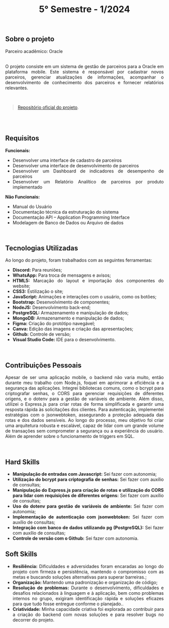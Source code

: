 <h1 align="center"> 5° Semestre - 1/2024 </h1>
<p align="center">
</p>

<br>

## Sobre o projeto 

<div align="justify">
  Parceiro acadêmico: Oracle
  <br><br>
  
  O projeto consiste em um sistema de gestão de parceiros para a Oracle em plataforma mobile. Este sistema é responsável por cadastrar novos parceiros, gerenciar atualizações de informações, acompanhar o desenvolvimento de conhecimento dos parceiros e fornecer relatórios relevantes.
  <br>
<div><br>
  
> [Repositório oficial do projeto](https://github.com/atomofatec/API-ORACLE).

<br>


<br>
  
## Requisitos 
 
**Funcionais:**<br>
- Desenvolver uma interface de cadastro de parceiros
- Desenvolver uma interface de desenvolvimento de parceiros
- Desenvolver um Dashboard de indicadores de desempenho de parceiros
- Desenvolver um Relatório Analítico de parceiros por produto implementado

**Não Funcionais:**<br>
- Manual do Usuário
- Documentação técnica da estruturação do sistema
- Documentação API – Application Programming Interface
- Modelagem de Banco de Dados ou Arquivo de dados
<br>

## Tecnologias Utilizadas
Ao longo do projeto, foram trabalhados com as seguintes ferramentas:
<br>
  - **Discord:** Para reuniões;
  - **WhatsApp:** Para troca de mensagens e avisos;
  - **HTML5:** Marcação do layout e importação dos componentes do website; 
  - **CSS3:** Estilização o site;
  - **JavaScript:** Animações e interações com o usuário, como os botões;
  - **Bootstrap:** Desenvolvimento de componentes;
  - **NodeJS:** Desenvolvimento back-end;
  - **PostgreSQL:** Armazenamento e manipulação de dados;
  - **MongoDB:** Armazenamento e manipulação de dados;
  - **Figma:** Criação do protótipo navegável;
  - **Canva:** Edição das imagens e criação das apresentações;
  - **Github:** Controle de versão;
  - **Visual Studio Code:** IDE para o desenvolvimento.
  
<br>

## Contribuições Pessoais
<div align="justify">

Apesar de ser uma aplicação mobile, o backend não varia muito, então durante meu trabalho com Node.js, foquei em aprimorar a eficiência e a segurança das aplicações. Integrei bibliotecas comuns, como o bcrypt para criptografar senhas, o CORS para gerenciar requisições de diferentes origens, e o dotenv para a gestão de variáveis de ambiente. Além disso, utilizei o Express.js para criar rotas de forma simplificada e garantir uma resposta rápida às solicitações dos clientes. Para autenticação, implementei estratégias com o jsonwebtoken, assegurando a proteção adequada das rotas e dos dados sensíveis. Ao longo do processo, meu objetivo foi criar uma arquitetura robusta e escalável, capaz de lidar com um grande volume de transações sem comprometer a segurança ou a experiência do usuário. Além de aprender sobre o funcionamento de triggers em SQL.
<div>

<br>

## Hard Skills
- **Manipulação de entradas com Javascript:** Sei fazer com autonomia; <br>
- **Utilização do bcrypt para criptografia de senhas:** Sei fazer com auxílio de consultas; <br>
- **Manipulação do Express.js para criação de rotas e utilização do CORS para lidar com requisições de diferentes origens:** Sei fazer com auxílio de consultas; <br>
- **Uso do dotenv para gestão de variáveis de ambiente:** Sei fazer com autonomia; <br>
- **Implementação de autenticação com jsonwebtoken:** Sei fazer com auxílio de consultas; <br>
- **Integração com banco de dados utilizando pg (PostgreSQL):** Sei fazer com auxílio de consultas; <br>
- **Controle de versão com o Github:** Sei fazer com autonomia. <br>



## Soft Skills
 - **Resiliência:** Dificuldades e adversidades foram encaradas ao longo do projeto com firmeza e persistência, mantendo o compromisso com as metas e buscando soluções alternativas para superar barreiras.; <br>
 - **Organização:** Mantendo uma padronização e organização de código; <br>
 - **Resolução de problemas:** Durante o desenvolvimento, dificuldades e desafios relacionados à linguagem e à aplicação, bem como problemas internos no grupo, exigiram identificação rápida e soluções eficazes para que tudo fosse entregue conforme o planejado.. <br>
 - **Criatividade:** Minha capacidade criativa foi explorada ao contribuir para a criação do backend com novas soluções e para resolver bugs no decorrer do projeto. <br>
